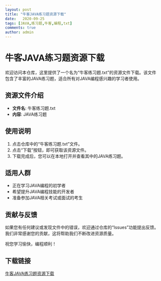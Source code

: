 ```yaml
---
layout: post
title: "牛客JAVA练习题资源下载"
date:   2020-09-25
tags: [JAVA,练习题,牛客,编程,txt]
comments: true
author: admin
---
```

# 牛客JAVA练习题资源下载

欢迎访问本仓库，这里提供了一个名为“牛客练习题.txt”的资源文件下载。该文件包含了丰富的JAVA练习题，适合所有对JAVA编程感兴趣的学习者使用。

## 资源文件介绍

- **文件名**: 牛客练习题.txt
- **内容**: JAVA练习题

## 使用说明

1. 点击仓库中的“牛客练习题.txt”文件。
2. 点击“下载”按钮，即可获取该资源文件。
3. 下载完成后，您可以在本地打开并查看其中的JAVA练习题。

## 适用人群

- 正在学习JAVA编程的初学者
- 希望提升JAVA编程技能的开发者
- 准备参加JAVA相关考试或面试的考生

## 贡献与反馈

如果您有任何建议或发现文件中的错误，欢迎通过仓库的“Issues”功能提出反馈。我们非常感谢您的贡献，这将帮助我们不断改进资源质量。

祝您学习愉快，编程顺利！

## 下载链接

[牛客JAVA练习题资源下载](https://pan.quark.cn/s/b5280e73c4f1)